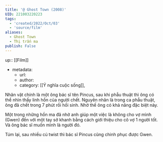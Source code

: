 ```yaml
---
title: '@ Ghost Town (2008)'
UID: 221003220223
tags:
  - 'created/2022/Oct/03'
  - 'source/film'
aliases:
  - Ghost Town
  - Thị trấn ma
publish: False
---
```

up:: [[Film]]
- metadata:
	- url:
	- author:
	- category: [[Ý nghĩa cuộc sống]],

Nhân vật chính là một ông bác sĩ tên Pincus, sau khi phẫu thuật thì ông có thể nhìn thấy linh hồn của người chết. Nguyên nhân là trong ca phẫu thuật, ông đã chết trong 7 phút rồi hồi sinh. Nhờ thế ông có khả năng đặc biệt này.

Một trong những hồn ma đã nhờ anh giúp một việc là không cho vợ mình (Gwen) đến với một tay sở khanh bằng cách giới thiệu cho cô vợ 1 người tốt. Và ông bác sĩ muốn mình là người đó.

Túm lại, sau nhiều cú twist thì bác sĩ Pincus cũng chinh phục được Gwen.


